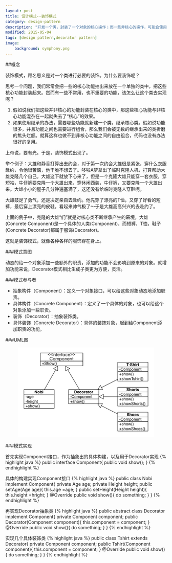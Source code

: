 ```yaml
---
layout: post
title: 设计模式--装饰模式
category: design-pattern
description: "开发一个类，封装了一个对象的核心操作；而一些非核心的操作，可能会使用，也可能不会使用；现在该怎么办呢？"
modified: 2015-05-04
tags: [design pattern,decorator pattern]
image:
    background: symphony.png
---
```


##概念

装饰模式，顾名思义是对一个类进行必要的装饰。为什么要装饰呢？

思考一个问题，我们常常会把一些的核心功能抽出来放在一个单独的类中，把这些核心功能封装起来。然而有一些不常用，也不重要的功能，该怎么让这个类去实现呢？

1. 假如说我们把这些并非核心的功能封装在核心的类中，那这些核心功能与非核心功能混杂在一起就失去了“核心”的效果。
2. 如果使用继承的办法，需要哪些功能就新建一个类，继承核心类。假如说功能很多，并且功能之间也需要进行组合，那么我们会被无数的继承出来的类折磨的焦头烂额。就算这样也做不到非核心功能之间的自由组合，代码也没有办法很好的复用。

上帝说，要有光。于是，装饰模式出现了。

举个例子：大雄和静香打算出去约会，对于第一次约会大雄很是紧张，穿什么衣服赴约，令他很苦恼，他干脆不想去了。哆啦A梦拿出了临时克隆人机，打算帮助大雄克隆几个自己。大雄这下就放下心来了，但是一个克隆大雄只能穿一套衣服，穿短袖，牛仔裤要克隆一个大雄出来，穿休闲西装，牛仔裤，又要克隆一个大雄出来。大雄小小的屋子几分钟遍塞满了，这还没有给临时克隆人穿鞋呢。

大雄鼓足了勇气，还是决定亲自去赴约。他先穿了漂亮的T恤，又穿了好看的短裤，最后穿上漂亮的皮鞋。看起来帅气极了～于是大雄高高兴兴的去赴约了。

上面的例子中，克隆的大雄“们”就是对核心类不断继承产生的窘境，大雄(Concrete Component)是一个具体的人类(Component)，而短裤，T恤，鞋子(Concrete Decorator)都属于服饰(Decorator)。

这就是装饰模式，就像各种各样的服饰穿在身上。

###模式意图

动态的给一个对象添加一些额外的职责，添加的功能不会影响到原来的对象。就增加功能来说，Decorator模式相比生成子类更为方便，灵活。

###模式参与者

* 抽象构件（Component）：定义一个对象接口，可以给这些对象动态地添加职责。
* 具体构件（Concrete Component）：定义了一个具体的对象，也可以给这个对象添加一些职责。
* 装饰（Decorator）：抽象装饰类。
* 具体装饰（Concrete Decorator）：具体的装饰对象，起到给Component添加职责的功能。

###UML图

<figure>
	<a href="https://raw.githubusercontent.com/lonelyswan/lonelyswan.github.io/master/images/decorator-pattern.jpg"><img src="https://raw.githubusercontent.com/lonelyswan/lonelyswan.github.io/master/images/decorator-pattern.jpg" alt="center"></a>
</figure>

###模式实现

首先实现Component接口，作为抽象出的具体构建，以及用于Decorator实现
{% highlight java %}
public interface Component{
	public void show();
}
{% endhighlight %}

具体的构建实现Component接口
{% highlight java %}
public class Nobi implement Component{
	private Age age;
	private Height height;
	public setAge(Age age){
		this.age =age;
	}
	public setHeight(Height height){
		this.height =hright;
	}
	@Override
	public void show(){
		do something;
	}
}
{% endhighlight %}

再实现Decorator抽象类
{% highlight java %}
public abstract class Decorator implement Component{
	private Component component;
	public Decorator(Component component){
		this.component = component;
	}
	@Override
	public void show(){
		do something;
	}
}
{% endhighlight %}

实现几个具体装饰类
{% highlight java %}
public class Tshirt extends Decorator{
	private Component component;
	public Tshirt(Component component){
		this.component = component;
	}
	@Override
	public void show(){
		do something;
	}
}
{% endhighlight %}